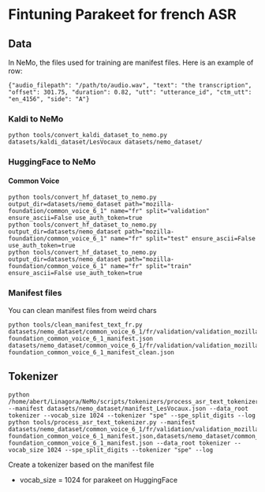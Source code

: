 # Fintuning Parakeet for french ASR

## Data

In NeMo, the files used for training are manifest files. Here is an example of row:
```
{"audio_filepath": "/path/to/audio.wav", "text": "the transcription", "offset": 301.75, "duration": 0.82, "utt": "utterance_id", "ctm_utt": "en_4156", "side": "A"}
```

### Kaldi to NeMo


```
python tools/convert_kaldi_dataset_to_nemo.py datasets/kaldi_dataset/LesVocaux datasets/nemo_dataset/
```

### HuggingFace to NeMo

#### Common Voice

```
python tools/convert_hf_dataset_to_nemo.py output_dir=datasets/nemo_dataset path="mozilla-foundation/common_voice_6_1" name="fr" split="validation" ensure_ascii=False use_auth_token=true
python tools/convert_hf_dataset_to_nemo.py output_dir=datasets/nemo_dataset path="mozilla-foundation/common_voice_6_1" name="fr" split="test" ensure_ascii=False use_auth_token=true
python tools/convert_hf_dataset_to_nemo.py output_dir=datasets/nemo_dataset path="mozilla-foundation/common_voice_6_1" name="fr" split="train" ensure_ascii=False use_auth_token=true
```

### Manifest files

You can clean manifest files from weird chars

```
python tools/clean_manifest_text_fr.py datasets/nemo_dataset/common_voice_6_1/fr/validation/validation_mozilla-foundation_common_voice_6_1_manifest.json datasets/nemo_dataset/common_voice_6_1/fr/validation/validation_mozilla-foundation_common_voice_6_1_manifest_clean.json
```

## Tokenizer

```
python /home/abert/Linagora/NeMo/scripts/tokenizers/process_asr_text_tokenizer.py --manifest datasets/nemo_dataset/manifest_LesVocaux.json --data_root tokenizer --vocab_size 1024 --tokenizer "spe" --spe_split_digits --log
python tools/process_asr_text_tokenizer.py --manifest datasets/nemo_dataset/common_voice_6_1/fr/validation/validation_mozilla-foundation_common_voice_6_1_manifest.json,datasets/nemo_dataset/common_voice_6_1/fr/test/test_mozilla-foundation_common_voice_6_1_manifest.json --data_root tokenizer --vocab_size 1024 --spe_split_digits --tokenizer "spe" --log
```

Create a tokenizer based on the manifest file
- vocab_size = 1024 for parakeet on HuggingFace


